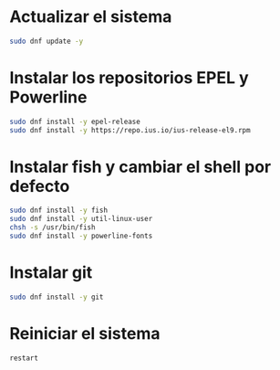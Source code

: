 # Actualizar el sistema
```sh
sudo dnf update -y
```
# Instalar los repositorios EPEL y Powerline
```sh
sudo dnf install -y epel-release
sudo dnf install -y https://repo.ius.io/ius-release-el9.rpm
```

# Instalar fish y cambiar el shell por defecto
```sh
sudo dnf install -y fish
sudo dnf install -y util-linux-user
chsh -s /usr/bin/fish
sudo dnf install -y powerline-fonts
```
# Instalar git
```sh
sudo dnf install -y git
```
# Reiniciar el sistema

```sh
restart
```
